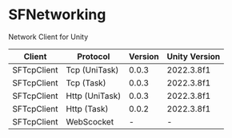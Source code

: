 # SFNetworking
Network Client for Unity

|Client|Protocol|Version|Unity Version|
|------|----------------|---|---|
|SFTcpClient|Tcp (UniTask)|0.0.3|2022.3.8f1|
|SFTcpClient|Tcp (Task)|0.0.3|2022.3.8f1|
|SFTcpClient|Http (UniTask)|0.0.3|2022.3.8f1|
|SFTcpClient|Http (Task)|0.0.2|2022.3.8f1|
|SFTcpClient|WebScocket|-|-|
